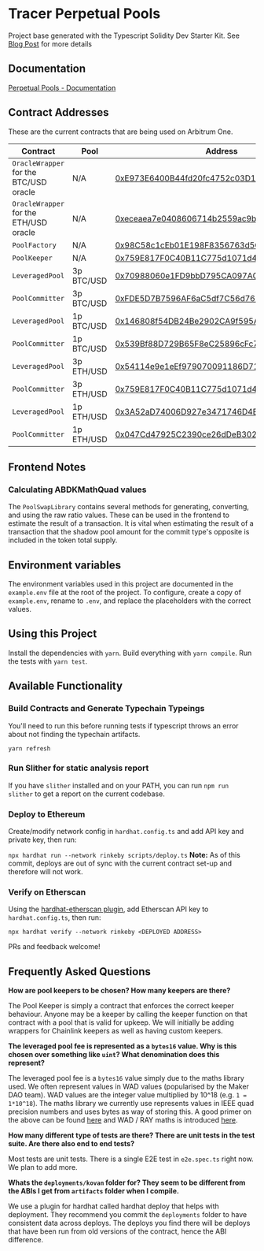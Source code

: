 # Tracer Perpetual Pools
Project base generated with the Typescript Solidity Dev Starter Kit. See [Blog Post](https://medium.com/@rahulsethuram/the-new-solidity-dev-stack-buidler-ethers-waffle-typescript-tutorial-f07917de48ae) for more details

## Documentation
[Perpetual Pools - Documentation](https://tracerdao.notion.site/Perpetual-Pools-Documentation-ee935f325a9a448d9ed44e333dff0e74)

## Contract Addresses

These are the current contracts that are being used on Arbitrum One.

| Contract | Pool | Address |
| -------- | -------- | ------- |
| `OracleWrapper` for the BTC/USD oracle | N/A | [0xE973E6400B44fd20fc4752c03D112274A1374bA0](https://arbiscan.io/address/0xE973E6400B44fd20fc4752c03D112274A1374bA0) |
| `OracleWrapper` for the ETH/USD oracle | N/A | [0xeceaea7e0408606714b2559ac9b1d3d51a327afe](https://arbiscan.io/address/0xeceaea7e0408606714b2559ac9b1d3d51a327afe) |
| `PoolFactory` | N/A | [0x98C58c1cEb01E198F8356763d5CbA8EB7b11e4E2](https://arbiscan.io/address/0x98C58c1cEb01E198F8356763d5CbA8EB7b11e4E2) |
| `PoolKeeper` | N/A | [0x759E817F0C40B11C775d1071d466B5ff5c6ce28e](https://arbiscan.io/address/0x759E817F0C40B11C775d1071d466B5ff5c6ce28e) |
| `LeveragedPool` | 3p BTC/USD | [0x70988060e1FD9bbD795CA097A09eA1539896Ff5D](https://arbiscan.io/address/0x70988060e1FD9bbD795CA097A09eA1539896Ff5D) |
| `PoolCommitter` | 3p BTC/USD | [0xFDE5D7B7596AF6aC5df7C56d76E14518A9F578dF](https://arbiscan.io/address/0xFDE5D7B7596AF6aC5df7C56d76E14518A9F578dF) |
| `LeveragedPool` | 1p BTC/USD | [0x146808f54DB24Be2902CA9f595AD8f27f56B2E76](https://arbiscan.io/address/0x146808f54DB24Be2902CA9f595AD8f27f56B2E76) |
| `PoolCommitter` | 1p BTC/USD | [0x539Bf88D729B65F8eC25896cFc7a5f44bbf1816b](https://arbiscan.io/address/0x539Bf88D729B65F8eC25896cFc7a5f44bbf1816b) |
| `LeveragedPool` | 3p ETH/USD | [0x54114e9e1eEf979070091186D7102805819e916B](https://arbiscan.io/address/0x54114e9e1eEf979070091186D7102805819e916B) |
| `PoolCommitter` | 3p ETH/USD | [0x759E817F0C40B11C775d1071d466B5ff5c6ce28e](https://arbiscan.io/address/0x759E817F0C40B11C775d1071d466B5ff5c6ce28e) |
| `LeveragedPool` | 1p ETH/USD | [0x3A52aD74006D927e3471746D4EAC73c9366974Ee](https://arbiscan.io/address/0x3A52aD74006D927e3471746D4EAC73c9366974Ee) |
| `PoolCommitter` | 1p ETH/USD | [0x047Cd47925C2390ce26dDeB302b8b165d246d450](https://arbiscan.io/address/0x047Cd47925C2390ce26dDeB302b8b165d246d450) |

## Frontend Notes
### Calculating ABDKMathQuad values
The `PoolSwapLibrary` contains several methods for generating, converting, and using the raw ratio values. These can be used in the frontend to estimate the result of a transaction. It is vital when estimating the result of a transaction that the shadow pool amount for the commit type's opposite is included in the token total supply.

## Environment variables
The environment variables used in this project are documented in the `example.env` file at the root of the project. To configure, create a copy of `example.env`, rename to `.env`, and replace the placeholders with the correct values. 

## Using this Project

Install the dependencies with `yarn`. 
Build everything with `yarn compile`. 
Run the tests with `yarn test`.

## Available Functionality

### Build Contracts and Generate Typechain Typeings
You'll need to run this before running tests if typescript throws an error about not finding the typechain artifacts.

`yarn refresh`

### Run Slither for static analysis report
If you have `slither` installed and on your PATH, you can run `npm run slither` to get a report on the current codebase.

 
### Deploy to Ethereum

Create/modify network config in `hardhat.config.ts` and add API key and private key, then run:

`npx hardhat run --network rinkeby scripts/deploy.ts`
**Note:** As of this commit, deploys are out of sync with the current contract set-up and therefore will not work.

### Verify on Etherscan

Using the [hardhat-etherscan plugin](https://hardhat.org/plugins/nomiclabs-hardhat-etherscan.html), add Etherscan API key to `hardhat.config.ts`, then run:

`npx hardhat verify --network rinkeby <DEPLOYED ADDRESS>`

PRs and feedback welcome!

## Frequently Asked Questions

**How are pool keepers to be chosen? How many keepers are there?** 

The Pool Keeper is simply a contract that enforces the correct keeper behaviour. Anyone may be a keeper by calling the keeper function on that contract with a pool that is valid for upkeep. We will initially be adding wrappers for Chainlink keepers as well as having custom keepers.

**The leveraged pool fee is represented as a `bytes16` value. Why is this chosen over something like `uint`? What denomination does this represent?**

The leveraged pool fee is a `bytes16` value simply due to the maths library used. We often represent values in WAD values (popularised by the Maker DAO team). WAD values are the integer value multiplied by 10^18 (e.g. `1 = 1*10^18`). The maths library we currently use represents values in IEEE quad precision numbers and uses bytes as way of storing this. A good primer on the above can be found [here](https://medium.com/coinmonks/math-in-solidity-part-1-numbers-384c8377f26d) and WAD / RAY maths is introduced [here](https://docs.makerdao.com/other-documentation/system-glossary).

**How many different type of tests are there? There are unit tests in the test suite. Are there also end to end tests?**

Most tests are unit tests. There is a single E2E test in `e2e.spec.ts` right now. We plan to add more.

**Whats the `deployments/kovan` folder for? They seem to be different from the ABIs I get from `artifacts` folder when I compile.**

We use a plugin for hardhat called hardhat deploy that helps with deployment. They recommend you commit the `deployments` folder to have consistent data across deploys. The deploys you find there will be deploys that have been run from old versions of the contract, hence the ABI difference.

